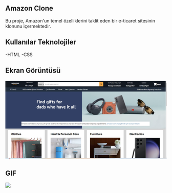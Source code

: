 ## Amazon Clone

Bu proje, Amazon'un temel özelliklerini taklit eden bir e-ticaret sitesinin klonunu içermektedir.

## Kullanılar Teknolojiler

-HTML -CSS

## Ekran Görüntüsü

![](/Ekran%20görüntüsü%20amazon.png)

## GIF

![](/amazon%20son.gif)